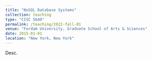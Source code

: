 ```yaml
---
title: "NoSQL Database Systems"
collection: teaching
type: "CISC 5640"
permalink: /teaching/2022-fall-01
venue: "Fordam University, Graduate School of Arts & Sciences"
date: 2015-01-01
location: "New York, New York"
---
```

Desc.
